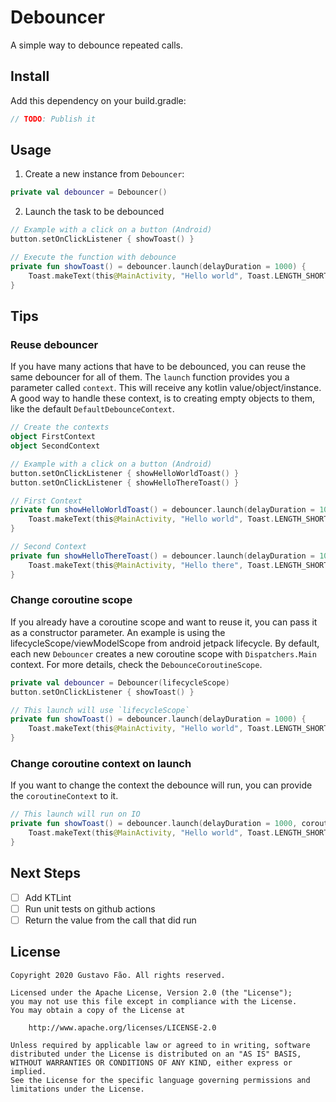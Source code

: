 # Debouncer

A simple way to debounce repeated calls.

## Install

Add this dependency on your build.gradle:

```groovy
// TODO: Publish it
```

## Usage

1. Create a new instance from `Debouncer`:

```kotlin
private val debouncer = Debouncer()
```

2. Launch the task to be debounced

```kotlin
// Example with a click on a button (Android)
button.setOnClickListener { showToast() }

// Execute the function with debounce
private fun showToast() = debouncer.launch(delayDuration = 1000) {
    Toast.makeText(this@MainActivity, "Hello world", Toast.LENGTH_SHORT).show()
}
```

## Tips

### Reuse debouncer

If you have many actions that have to be debounced, you can reuse the same debouncer for all of them.
The `launch` function provides you a parameter called `context`. This will receive any kotlin value/object/instance.
A good way to handle these context, is to creating empty objects to them, like the default `DefaultDebounceContext`.

```kotlin
// Create the contexts
object FirstContext
object SecondContext

// Example with a click on a button (Android)
button.setOnClickListener { showHelloWorldToast() }
button.setOnClickListener { showHelloThereToast() }

// First Context
private fun showHelloWorldToast() = debouncer.launch(delayDuration = 1000, context = FirstContext) {
    Toast.makeText(this@MainActivity, "Hello world", Toast.LENGTH_SHORT).show()
}

// Second Context
private fun showHelloThereToast() = debouncer.launch(delayDuration = 1000, context = SecondContext) {
    Toast.makeText(this@MainActivity, "Hello there", Toast.LENGTH_SHORT).show()
}
```

### Change coroutine scope

If you already have a coroutine scope and want to reuse it, you can pass it as a constructor parameter.
An example is using the lifecycleScope/viewModelScope from android jetpack lifecycle.
By default, each new `Debouncer` creates a new coroutine scope with `Dispatchers.Main` context.
For more details, check the `DebounceCoroutineScope`.

```kotlin
private val debouncer = Debouncer(lifecycleScope)
button.setOnClickListener { showToast() }

// This launch will use `lifecycleScope`
private fun showToast() = debouncer.launch(delayDuration = 1000) {
    Toast.makeText(this@MainActivity, "Hello world", Toast.LENGTH_SHORT).show()
}
```

### Change coroutine context on launch

If you want to change the context the debounce will run, you can provide the `coroutineContext` to it.

```kotlin
// This launch will run on IO
private fun showToast() = debouncer.launch(delayDuration = 1000, coroutineContext = Dispatchers.IO) {
    Toast.makeText(this@MainActivity, "Hello world", Toast.LENGTH_SHORT).show()
}
```

## Next Steps

- [ ] Add KTLint
- [ ] Run unit tests on github actions
- [ ] Return the value from the call that did run

## License
    Copyright 2020 Gustavo Fão. All rights reserved.

    Licensed under the Apache License, Version 2.0 (the "License");
    you may not use this file except in compliance with the License.
    You may obtain a copy of the License at

        http://www.apache.org/licenses/LICENSE-2.0

    Unless required by applicable law or agreed to in writing, software
    distributed under the License is distributed on an "AS IS" BASIS,
    WITHOUT WARRANTIES OR CONDITIONS OF ANY KIND, either express or implied.
    See the License for the specific language governing permissions and
    limitations under the License.